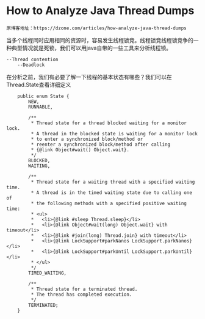 # How to Analyze Java Thread Dumps

	原博客地址：https://dzone.com/articles/how-analyze-java-thread-dumps

当多个线程同时应用相同的资源时，容易发生线程锁竞。线程锁竞线程锁竞争的一种典型情况就是死锁，我们可以用java自带的一些工具来分析线程锁。

	--Thread contention
		--Deadlock
		
在分析之前，我们有必要了解一下线程的基本状态有哪些？我们可以在Thread.State查看详细定义

	    public enum State {
	        NEW,
	        RUNNABLE,
	
	        /**
	         * Thread state for a thread blocked waiting for a monitor lock.
	         * A thread in the blocked state is waiting for a monitor lock
	         * to enter a synchronized block/method or
	         * reenter a synchronized block/method after calling
	         * {@link Object#wait() Object.wait}.
	         */
	        BLOCKED,
	        WAITING,
	
	        /**
	         * Thread state for a waiting thread with a specified waiting time.
	         * A thread is in the timed waiting state due to calling one of
	         * the following methods with a specified positive waiting time:
	         * <ul>
	         *   <li>{@link #sleep Thread.sleep}</li>
	         *   <li>{@link Object#wait(long) Object.wait} with timeout</li>
	         *   <li>{@link #join(long) Thread.join} with timeout</li>
	         *   <li>{@link LockSupport#parkNanos LockSupport.parkNanos}</li>
	         *   <li>{@link LockSupport#parkUntil LockSupport.parkUntil}</li>
	         * </ul>
	         */
	        TIMED_WAITING,
	
	        /**
	         * Thread state for a terminated thread.
	         * The thread has completed execution.
	         */
	        TERMINATED;
	    }
	    

